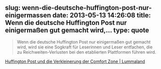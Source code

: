 slug: wenn-die-deutsche-huffington-post-nur-einigermassen
date: 2013-05-13 14:26:08
title: Wenn die deutsche Huffington Post nur einigermaßen gut gemacht wird,...
type: quote
---

> Wenn die deutsche Huffington Post nur einigermaßen gut gemacht wird, wird sie eine Sogkraft für Leserinnen und Leser entfachen, die zu Reichweiten-Verlusten bei den etablierten Plattformen führen wird.

[Huffington Post und die Verkleinerung der Comfort Zone | Lummaland](http://lumma.de/2013/05/03/huffington-post-und-die-verkleinerung-der-comfort-zone/)
